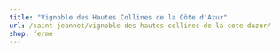 ```yaml
---
title: "Vignoble des Hautes Collines de la Côte d'Azur"
url: /saint-jeannet/vignoble-des-hautes-collines-de-la-cote-dazur/
shop: ferme
---
```

